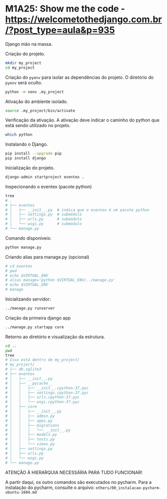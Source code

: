 # M1A25: Show me the code - https://welcometothedjango.com.br/?post_type=aula&p=935

Django mão na massa.

Criação do projeto.

```bash
mkdir my_project
cd my_project
```

Criação  do `pyenv` para isolar as dependências do projeto. O diretório do `pyenv` será oculto.

```bash
python -m venv .my_project
```

Ativação do ambiente isolado.

```bash
source .my_project/bin/activate
```

Verificação da ativação. A ativação deve indicar o caminho do python que está sendo utilizado no projeto.

```bash
which python
```

Instalando o Django.

```bash
pip install --upgrade pip
pip install django
```

Inicialização do projeto.

```bash
django-admin startproject eventex .
```

Inspecionando o eventex (pacote python)

```bash
tree
# .
# ├── eventex
# │   ├── __init__.py  # indica que o eventex é um pacote python
# │   ├── settings.py  # submódulo
# │   ├── urls.py      # submódulo
# │   └── wsgi.py      # submódulo
# └── manage.py
```

Comando disponíveis:

```bash
python manage.py
```

Criando alias para manage.py (opcional)

```bash
# cd eventex
# pwd
# echo $VIRTUAL_ENV
# alias manage='python $VIRTUAL_ENV/../manage.py'
# echo $VIRTUAL_ENV
# manage
```

Inicializando servidor:

```bash
../manage.py runserver
```

Criação da primeira django app

```bash
../manage.py startapp core
```

Retorno ao diretório e visualização da estrutura.

```bash
cd ..
pwd
tree
# Isso está dentro de my_project/
# my_project/
# ├── db.sqlite3
# ├── eventex
# │   ├── __init__.py
# │   ├── __pycache__
# │   │   ├── __init__.cpython-37.pyc
# │   │   ├── settings.cpython-37.pyc
# │   │   ├── urls.cpython-37.pyc
# │   │   └── wsgi.cpython-37.pyc
# │   ├── core
# │   │   ├── __init__.py
# │   │   ├── admin.py
# │   │   ├── apps.py
# │   │   ├── migrations
# │   │   │   └── __init__.py
# │   │   ├── models.py
# │   │   ├── tests.py
# │   │   └── views.py
# │   ├── settings.py
# │   ├── urls.py
# │   └── wsgi.py
# └── manage.py
```

ATENÇÃO À HIERARQUIA NECESSÁRIA PARA TUDO FUNCIONAR!

A partir daqui, os outro comandos são executados no pycharm. Para a instalação do pycharm, consulte o arquivo: `others/00_instalacao-pycharm-ubuntu-1604.md`
